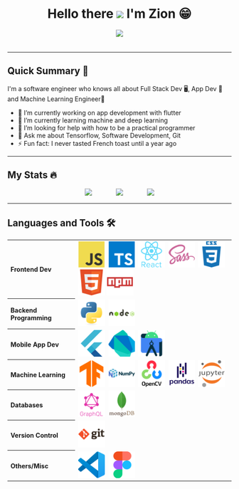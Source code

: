 <h1 align="center">
  Hello there
  <img src="https://media.giphy.com/media/hvRJCLFzcasrR4ia7z/giphy.gif" width="30px"/>
  I'm Zion 😁
</h1>

<div id="header" align="center">
 <img src="https://media.giphy.com/media/VTtANKl0beDFQRLDTh/giphy.gif" width="300"/>
</div>

<div id="badges" align="center">
  <img src="https://komarev.com/ghpvc/?username=ProTechZ&style=flat-square&color=blue" alt=""/>
</div>

---

## Quick Summary 🔁
I'm a software engineer who knows all about Full Stack Dev 🖥️, App Dev 📱 and Machine Learning Engineer🤖

- 🔭 I’m currently working on app development with flutter
- 🌱 I’m currently learning machine and deep learning
- 🤔 I’m looking for help with how to be a practical programmer
- 💬 Ask me about Tensorflow, Software Development, Git
- ⚡ Fun fact: I never tasted French toast until a year ago

---

## My Stats 🔥
<div align="center">
<!--   <div> -->
    <img  src="https://github-readme-stats.vercel.app/api?username=ProTechZ&show_icons=true&theme=radical" />
    <img style="margin:0px 50px" width="350px" src="https://github-readme-stats.vercel.app/api/top-langs/?username=ProTechZ&layout=compact&theme=radical"/>
<!--   </div> -->
  <img src="https://github-readme-streak-stats.herokuapp.com/?user=ProTechZ&theme=radical" />
</div>

---

## Languages and Tools 🛠️

<table> 
  <tr>
    <th align="left">Frontend Dev</th>
    <td> 
      <img src="https://github.com/devicons/devicon/blob/master/icons/javascript/javascript-original.svg" title="JavaScript" alt="JavaScript" width="60" height="60"/>&nbsp;
      <img src="https://github.com/devicons/devicon/blob/master/icons/typescript/typescript-original.svg" title="TypeScript" alt="TypeScript" width="60" height="60"/>&nbsp;
      <img src="https://github.com/devicons/devicon/blob/master/icons/react/react-original-wordmark.svg" title="React" alt="React" width="60" height="60"/>&nbsp;
      <img src="https://github.com/devicons/devicon/blob/master/icons/sass/sass-original.svg" title="Sass" alt="Sass" width="60" height="60"/>&nbsp;
      <img src="https://github.com/devicons/devicon/blob/master/icons/css3/css3-plain-wordmark.svg"  title="CSS3" alt="CSS" width="60" height="60"/>&nbsp;
      <img src="https://github.com/devicons/devicon/blob/master/icons/html5/html5-original.svg" title="HTML5" alt="HTML" width="60" height="60"/>
      <img src="https://github.com/devicons/devicon/blob/master/icons/npm/npm-original-wordmark.svg" title="NPM" alt="NPM" width="60" height="60"/>&nbsp;
    </td>
  </tr>
  
  <tr>
    <th align="left">Backend Programming</th>
    <td> 
      <img src="https://github.com/devicons/devicon/blob/master/icons/python/python-original.svg" title="Python3" alt="Python" width="60" height="60"/>&nbsp;
      <img src="https://github.com/devicons/devicon/blob/master/icons/nodejs/nodejs-original-wordmark.svg" title="NodeJS" alt="NodeJS" width="60" height="60"/>&nbsp;  
    </td>
  </tr>
  
  <tr>
    <th align="left">Mobile App Dev</th>
    <td> 
      <img src="https://github.com/devicons/devicon/blob/master/icons/flutter/flutter-original.svg" title="Flutter" alt="Flutter" width="60" height="60"/>&nbsp;
      <img src="https://github.com/devicons/devicon/blob/master/icons/dart/dart-original.svg" title="Python3" alt="Python" width="60" height="60"/>&nbsp;
      <img src="https://github.com/devicons/devicon/blob/master/icons/androidstudio/androidstudio-original.svg" title="Android Studio" alt="Android Studio" width="60" height="60"/>&nbsp;
    </td>
  </tr>

  <tr>
    <th align="left">Machine Learning</th>
    <td>
      <img src="https://github.com/devicons/devicon/blob/master/icons/tensorflow/tensorflow-original.svg" title="Tensorflow" alt="Tensorflow" width="60" height="60"/>&nbsp;
      <img src="https://github.com/devicons/devicon/blob/master/icons/numpy/numpy-original-wordmark.svg" title="Numpy" alt="Numpy" width="60" height="60"/>&nbsp;
      <img src="https://github.com/devicons/devicon/blob/master/icons/opencv/opencv-original-wordmark.svg" title="OpenCV" alt="OpenCV" width="60" height="60"/>&nbsp;
      <img src="https://github.com/devicons/devicon/blob/master/icons/pandas/pandas-original-wordmark.svg" title="Pandas" alt="Pandas" width="60" height="60"/>&nbsp;
      <img src="https://github.com/devicons/devicon/blob/master/icons/jupyter/jupyter-original-wordmark.svg" title="Jupyter" alt="Jupyter" width="60" height="60"/>&nbsp;
    </td>
  </tr>

  <tr>
    <th align="left">Databases</th>
    <td>
      <img src="https://github.com/devicons/devicon/blob/master/icons/graphql/graphql-plain-wordmark.svg" title="GraphQL" alt="GraphQL" width="60" height="60"/>&nbsp;
      <img src="https://github.com/devicons/devicon/blob/master/icons/mongodb/mongodb-original-wordmark.svg" title="MongoDB" alt="MongoDB" width="60" height="60"/>&nbsp;
    </td>
  </tr>
  
  <tr>
    <th align="left">Version Control</th>
    <td>
      <img src="https://github.com/devicons/devicon/blob/master/icons/git/git-original-wordmark.svg" title="Git" alt="Git" width="60" height="60"/>
    </td>
  </tr>
  
  <tr>
    <th align="left">Others/Misc</th>
    <td>
      <img src="https://github.com/devicons/devicon/blob/master/icons/vscode/vscode-original.svg" title="Visual Studio Code" alt="VSCode" width="60" height="60"/>&nbsp;
      <img src="https://github.com/devicons/devicon/blob/master/icons/figma/figma-original.svg" title="Figma" alt="Figma" width="60" height="60"/>&nbsp;
    </td>
  </tr>
</table>
